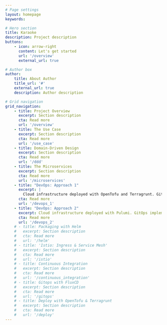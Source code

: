 ```yaml
---
# Page settings
layout: homepage
keywords:

# Hero section
title: Karaoke
description: Project description
buttons:
    - icon: arrow-right
      content: Let's get started
      url: '/overview'
      external_url: true

# Author box
author:
    title: About Author
    title_url: '#'
    external_url: true
    description: Author description

# Grid navigation
grid_navigation:
    - title: Project Overview
      excerpt: Section description
      cta: Read more
      url: '/overview'
    - title: The Use Case
      excerpt: Section description
      cta: Read more
      url: '/use_case'
    - title: Domain-Driven Design
      excerpt: Section description
      cta: Read more
      url: '/ddd'
    - title: The Microservices 
      excerpt: Section description
      cta: Read more
      url: '/microservices'
    - title: "DevOps: Approach 1"
      excerpt: |
        Cloud infrastructure deployed with OpenTofu and Terragrunt. GitOps implemented with Flux CD. Kubernetes Ingress & Traffic Management implemented with Istio. Continuous Integration workflows implemented with GitHub Actions.
      cta: Read more
      url: '/devops_1'
    - title: "DevOps: Approach 2"
      excerpt: Cloud infrastructure deployed with Pulumi. GitOps implemented with ArgoCD. Kubernetes Ingress & Traffic Management implemented with linkerd. Continuous Integration workflows implemented with Gitlab CI.
      cta: Read more
      url: '/devops_2'
    # - title: Packaging with Helm
    #   excerpt: Section description
    #   cta: Read more
    #   url: '/helm'
    # - title: 'Istio: Ingress & Service Mesh'
    #   excerpt: Section description
    #   cta: Read more
    #   url: '/istio'
    # - title: Continuous Integration
    #   excerpt: Section description
    #   cta: Read more
    #   url: '/continuous_integration'
    # - title: Gitops with FluxCD
    #   excerpt: Section description
    #   cta: Read more
    #   url: '/gitops'
    # - title: Deploy with OpenTofu & Terragrunt
    #   excerpt: Section description
    #   cta: Read more
    #   url: '/deploy'
---
```

